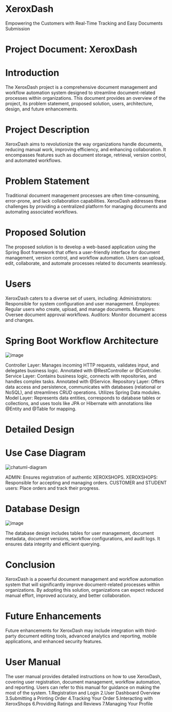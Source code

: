 # XeroxDash
Empowering the Customers with Real-Time Tracking and Easy Documents Submission

# Project Document: XeroxDash
# Introduction
The XeroxDash project is a comprehensive document management and workflow automation system designed to streamline document-related processes within organizations. This document provides an overview of the project, its problem statement, proposed solution, users, architecture, design, and future enhancements.

# Project Description
XeroxDash aims to revolutionize the way organizations handle documents, reducing manual work, improving efficiency, and enhancing collaboration. It encompasses features such as document storage, retrieval, version control, and automated workflows.

# Problem Statement
Traditional document management processes are often time-consuming, error-prone, and lack collaboration capabilities. XeroxDash addresses these challenges by providing a centralized platform for managing documents and automating associated workflows.

# Proposed Solution
The proposed solution is to develop a web-based application using the Spring Boot framework that offers a user-friendly interface for document management, version control, and workflow automation. Users can upload, edit, collaborate, and automate processes related to documents seamlessly.

# Users
XeroxDash caters to a diverse set of users, including:
Administrators: Responsible for system configuration and user management.
Employees: Regular users who create, upload, and manage documents.
Managers: Oversee document approval workflows.
Auditors: Monitor document access and changes.

# Spring Boot Workflow Architecture
![image](https://github.com/Karthik07k/XeroxDash/assets/117428424/dec3c623-cca7-4596-ac98-2e3c3a1c56c9)

Controller Layer: Manages incoming HTTP requests, validates input, and delegates business logic. Annotated with @RestController or @Controller.
Service Layer: Contains business logic, connects with repositories, and handles complex tasks. Annotated with @Service.
Repository Layer: Offers data access and persistence, communicates with databases (relational or NoSQL), and streamlines CRUD operations. Utilizes Spring Data modules.
Model Layer: Represents data entities, corresponds to database tables or collections, and uses tools like JPA or Hibernate with annotations like @Entity and @Table for mapping.

# Detailed Design
# Use Case Diagram
![chatuml-diagram](https://github.com/Karthik07k/XeroxDash/assets/117428424/bf2c6ea1-62f7-4fbc-bd53-816a3966b47e)

ADMIN: Ensures registration of authentic XEROXSHOPS.
XEROXSHOPS: Responsible for accepting and managing orders.
CUSTOMER and STUDENT users: Place orders and track their progress.

# Database Design
![image](https://github.com/Karthik07k/XeroxDash/assets/117428424/50ec377b-16f9-4222-9cd2-420c0de04fe5)

The database design includes tables for user management, document metadata, document versions, workflow configurations, and audit logs. It ensures data integrity and efficient querying.

# Conclusion
XeroxDash is a powerful document management and workflow automation system that will significantly improve document-related processes within organizations. By adopting this solution, organizations can expect reduced manual effort, improved accuracy, and better collaboration.

# Future Enhancements
Future enhancements for XeroxDash may include integration with third-party document editing tools, advanced analytics and reporting, mobile applications, and enhanced security features.

# User Manual
The user manual provides detailed instructions on how to use XeroxDash, covering user registration, document management, workflow automation, and reporting. Users can refer to this manual for guidance on making the most of the system.
1.Registration and Login
2.User Dashboard Overview
3.Submitting a Printing Order
4.Tracking Your Order
5.Interacting with XeroxShops
6.Providing Ratings and Reviews
7.Managing Your Profile
